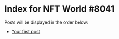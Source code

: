 # Index for NFT World #8041
Posts will be displayed in the order below:

- [Your first post](./001-first.md)

